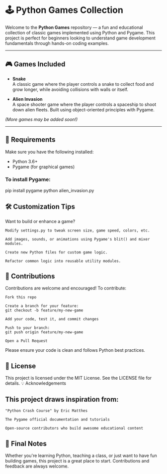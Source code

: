 # 🕹️ Python Games Collection

Welcome to the **Python Games** repository — a fun and educational collection of classic games implemented using Python and Pygame. This project is perfect for beginners looking to understand game development fundamentals through hands-on coding examples.

---

## 🎮 Games Included

- **Snake**  
  A classic game where the player controls a snake to collect food and grow longer, while avoiding collisions with walls or itself.

- **Alien Invasion**  
  A space shooter game where the player controls a spaceship to shoot down alien fleets. Built using object-oriented principles with Pygame.

*(More games may be added soon!)*

---

## 🧰 Requirements

Make sure you have the following installed:

- Python 3.6+
- Pygame (for graphical games)

### To install Pygame:
pip install pygame
python alien_invasion.py

## 🛠️ Customization Tips

Want to build or enhance a game?

    Modify settings.py to tweak screen size, game speed, colors, etc.

    Add images, sounds, or animations using Pygame's blit() and mixer modules.

    Create new Python files for custom game logic.

    Refactor common logic into reusable utility modules.

## 🙌 Contributions

Contributions are welcome and encouraged!
To contribute:

    Fork this repo

    Create a branch for your feature:
    git checkout -b feature/my-new-game

    Add your code, test it, and commit changes

    Push to your branch:
    git push origin feature/my-new-game

    Open a Pull Request

Please ensure your code is clean and follows Python best practices.
## 📜 License

This project is licensed under the MIT License.
See the LICENSE file for details.
💡 Acknowledgements

## This project draws inspiration from:

    "Python Crash Course" by Eric Matthes

    The Pygame official documentation and tutorials

    Open-source contributors who build awesome educational content

## 🌟 Final Notes

Whether you're learning Python, teaching a class, or just want to have fun building games, this project is a great place to start. Contributions and feedback are always welcome.
